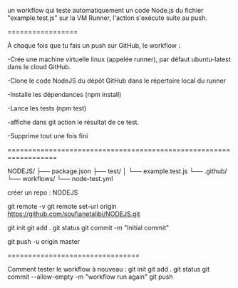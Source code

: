 
un workflow qui teste automatiquement un code Node.js du fichier "example.test.js" sur la VM Runner, l'action s'exécute suite au push.

=================

À chaque fois que tu fais un push sur GitHub, le workflow :

-Crée une machine virtuelle linux (appelée runner), par défaut ubuntu-latest dans le cloud GitHub.

-Clone le code NodeJS du dépôt GitHub dans le répertoire local du runner

-Installe les dépendances (npm install)

-Lance les tests (npm test)

-affiche dans git action le résultat de ce test.

-Supprime tout une fois fini

==================================================================

NODEJS/
├── package.json
├── test/
│   └── example.test.js
└── .github/
    └── workflows/
        └── node-test.yml

créer un repo : NODEJS

git remote -v
git remote set-url origin https://github.com/soufianetalibi/NODEJS.git

git init 
git add . 
git status
git commit -m "Initial commit"

git push -u origin master

================================

Comment tester le workflow à nouveau :
  git init 
  git add . 
  git status 
  git commit --allow-empty -m "workflow run again"
  git push  

